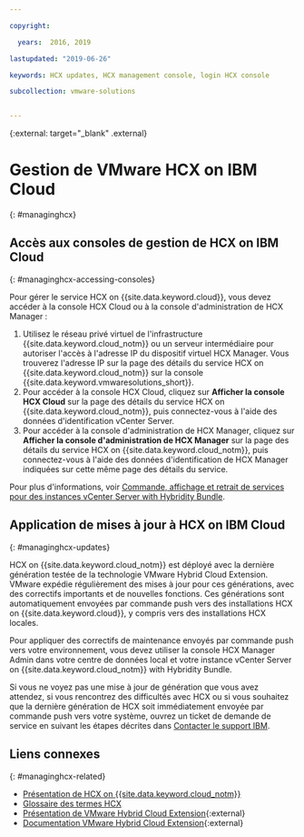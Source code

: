 ```yaml
---

copyright:

  years:  2016, 2019

lastupdated: "2019-06-26"

keywords: HCX updates, HCX management console, login HCX console

subcollection: vmware-solutions


---
```


{:external: target="_blank" .external}


# Gestion de VMware HCX on IBM Cloud
{: #managinghcx}

## Accès aux consoles de gestion de HCX on IBM Cloud
{: #managinghcx-accessing-consoles}

Pour gérer le service HCX on {{site.data.keyword.cloud}}, vous devez accéder à la console HCX Cloud ou à la console d'administration de HCX Manager :
1. Utilisez le réseau privé virtuel de l'infrastructure {{site.data.keyword.cloud_notm}} ou un serveur intermédiaire pour autoriser l'accès à l'adresse IP du dispositif virtuel HCX Manager. Vous trouverez l'adresse IP sur la page des détails du service HCX on {{site.data.keyword.cloud_notm}} sur la console {{site.data.keyword.vmwaresolutions_short}}.
2. Pour accéder à la console HCX Cloud, cliquez sur **Afficher la console HCX Cloud** sur la page des détails du service HCX on {{site.data.keyword.cloud_notm}}, puis connectez-vous à l'aide des données d'identification vCenter Server.
3. Pour accéder à la console d'administration de HCX Manager, cliquez sur **Afficher la console d'administration de HCX Manager** sur la page des détails du service HCX on {{site.data.keyword.cloud_notm}}, puis connectez-vous à l'aide des données d'identification de HCX Manager indiquées sur cette même page des détails du service.

Pour plus d'informations, voir [Commande, affichage et retrait de services pour des instances vCenter Server with Hybridity Bundle](/docs/services/vmwaresolutions/vcenter?topic=vmware-solutions-vc_hybrid_addingremovingservices).

## Application de mises à jour à HCX on IBM Cloud
{: #managinghcx-updates}

HCX on {{site.data.keyword.cloud_notm}} est déployé avec la dernière génération testée de la technologie VMware Hybrid Cloud Extension. VMware expédie régulièrement des mises à jour pour ces générations, avec des correctifs importants et de nouvelles fonctions. Ces générations sont automatiquement envoyées par commande push vers des installations HCX on {{site.data.keyword.cloud}}, y compris vers des installations HCX locales.

Pour appliquer des correctifs de maintenance envoyés par commande push vers votre environnement, vous devez utiliser la console HCX Manager Admin dans votre centre de données local et votre instance vCenter Server on {{site.data.keyword.cloud_notm}} with Hybridity Bundle.

Si vous ne voyez pas une mise à jour de génération que vous avez attendez, si vous rencontrez des difficultés avec HCX ou si vous souhaitez que la dernière génération de HCX soit immédiatement envoyée par commande push vers votre système, ouvrez un ticket de demande de service en suivant les étapes décrites dans [Contacter le support IBM](/docs/services/vmwaresolutions/vmonic?topic=vmware-solutions-trbl_support).

## Liens connexes
{: #managinghcx-related}

* [Présentation de HCX on {{site.data.keyword.cloud_notm}}](/docs/services/vmwaresolutions?topic=vmware-solutions-hcx_considerations#hcx_considerations)
* [Glossaire des termes HCX](/docs/services/vmwaresolutions/services?topic=vmware-solutions-hcx_glossary)
* [Présentation de VMware Hybrid Cloud Extension](https://cloud.vmware.com/vmware-hcx){:external}
* [Documentation VMware Hybrid Cloud Extension](https://cloud.vmware.com/vmware-hcx/resources){:external}
